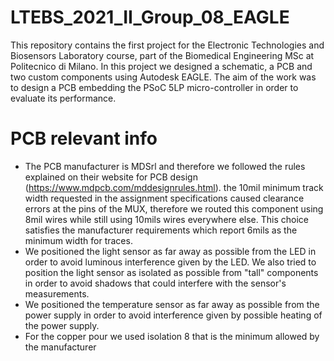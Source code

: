 # LTEBS_2021_II_Group_08_EAGLE

This repository contains the first project for the Electronic Technologies and Biosensors Laboratory course, part of the Biomedical Engineering MSc at Politecnico di Milano.
In this project we designed a schematic, a PCB and two custom components using Autodesk EAGLE. The aim of the work was to design a PCB embedding the PSoC 5LP micro-controller in order to evaluate its performance.

# PCB relevant info

- The PCB manufacturer is MDSrl and therefore we followed the rules explained on their website for PCB design (https://www.mdpcb.com/mddesignrules.html).
the 10mil minimum track width requested in the assignment specifications caused clearance errors at the pins of the MUX, therefore we routed this component using 8mil wires while still using 10mils wires everywhere else. This choice satisfies the manufacturer requirements which report 6mils as the minimum width for traces.
- We positioned the light sensor as far away as possible from the LED in order to avoid luminous interference given by the LED. We also tried to position the light sensor as isolated as possible from "tall" components in order to avoid shadows that could interfere with the sensor's measurements.
- We positioned the temperature sensor as far away as possible from the power supply in order to avoid interference given by possible heating of the power supply.
- For the copper pour we used isolation 8 that is the minimum allowed by the manufacturer

